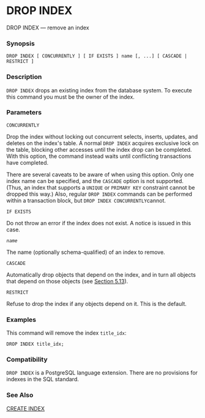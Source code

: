 # DROP INDEX

DROP INDEX — remove an index

### Synopsis

```
DROP INDEX [ CONCURRENTLY ] [ IF EXISTS ] name [, ...] [ CASCADE | RESTRICT ]
```

### Description

`DROP INDEX` drops an existing index from the database system. To execute this command you must be the owner of the index.

### Parameters

`CONCURRENTLY`

Drop the index without locking out concurrent selects, inserts, updates, and deletes on the index's table. A normal `DROP INDEX` acquires exclusive lock on the table, blocking other accesses until the index drop can be completed. With this option, the command instead waits until conflicting transactions have completed.

There are several caveats to be aware of when using this option. Only one index name can be specified, and the `CASCADE` option is not supported. (Thus, an index that supports a `UNIQUE` or `PRIMARY KEY` constraint cannot be dropped this way.) Also, regular `DROP INDEX` commands can be performed within a transaction block, but `DROP INDEX CONCURRENTLY`cannot.

`IF EXISTS`

Do not throw an error if the index does not exist. A notice is issued in this case.

_`name`_

The name (optionally schema-qualified) of an index to remove.

`CASCADE`

Automatically drop objects that depend on the index, and in turn all objects that depend on those objects (see [Section 5.13](https://www.postgresql.org/docs/current/static/ddl-depend.html)).

`RESTRICT`

Refuse to drop the index if any objects depend on it. This is the default.

### Examples

This command will remove the index `title_idx`:

```
DROP INDEX title_idx;
```

### Compatibility

`DROP INDEX` is a PostgreSQL language extension. There are no provisions for indexes in the SQL standard.

### See Also

[CREATE INDEX](https://www.postgresql.org/docs/current/static/sql-createindex.html)
